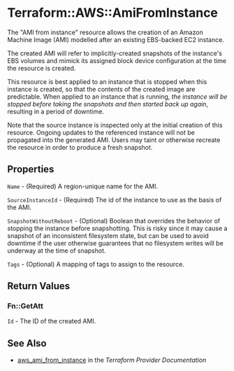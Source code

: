 # Terraform::AWS::AmiFromInstance

The "AMI from instance" resource allows the creation of an Amazon Machine
Image (AMI) modelled after an existing EBS-backed EC2 instance.

The created AMI will refer to implicitly-created snapshots of the instance's
EBS volumes and mimick its assigned block device configuration at the time
the resource is created.

This resource is best applied to an instance that is stopped when this instance
is created, so that the contents of the created image are predictable. When
applied to an instance that is running, *the instance will be stopped before taking
the snapshots and then started back up again*, resulting in a period of
downtime.

Note that the source instance is inspected only at the initial creation of this
resource. Ongoing updates to the referenced instance will not be propagated into
the generated AMI. Users may taint or otherwise recreate the resource in order
to produce a fresh snapshot.

## Properties

`Name` - (Required) A region-unique name for the AMI.

`SourceInstanceId` - (Required) The id of the instance to use as the basis of the AMI.

`SnapshotWithoutReboot` - (Optional) Boolean that overrides the behavior of stopping the instance before snapshotting. This is risky since it may cause a snapshot of an inconsistent filesystem state, but can be used to avoid downtime if the user otherwise guarantees that no filesystem writes will be underway at the time of snapshot.

`Tags` - (Optional) A mapping of tags to assign to the resource.


## Return Values

### Fn::GetAtt

`Id` - The ID of the created AMI.

## See Also

* [aws_ami_from_instance](https://www.terraform.io/docs/providers/aws/r/ami_from_instance.html) in the _Terraform Provider Documentation_